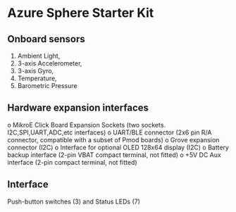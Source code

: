 # Azure Sphere Starter Kit

## Onboard sensors

1.  Ambient Light, 
2.  3-axis Accelerometer, 
3.  3-axis Gyro, 
4.  Temperature, 
5.  Barometric Pressure

## Hardware expansion interfaces
o MikroE Click Board Expansion Sockets (two sockets. I2C,SPI,UART,ADC,etc interfaces)
o UART/BLE connector (2x6 pin R/A connector, compatible with a subset of Pmod boards)
o Grove expansion connector (I2C)
o Interface for optional OLED 128x64 display (I2C)
o Battery backup interface (2-pin VBAT compact terminal, not fitted)
o +5V DC Aux interface (2-pin compact terminal, not fitted)

## Interface
Push-button switches (3) and Status LEDs (7)
